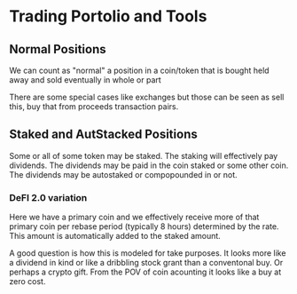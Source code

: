 # Trading Portolio and Tools
## Normal Positions
We can count as "normal" a position in a coin/token that is bought held away and sold eventually in whole or part

There are some special cases like exchanges but those can
be seen as sell this, buy that from proceeds transaction pairs.

## Staked and AutStacked Positions
Some or all of some token may be staked.
The staking will effectively pay dividends. 
The dividends may be paid in the coin staked or some other coin.
The dividends may be autostaked or compopounded in or not.

### DeFI 2.0 variation
Here we have a primary coin and we effectively receive more of 
that primary coin per rebase period (typically 8 hours) determined by the rate.
This amount is automatically added to the staked amount.

A good question is how this is modeled for take purposes. It looks more like a dividend in kind or like
a dribbling stock grant than a conventonal buy.  Or perhaps a crypto gift. 
From the POV of coin acounting it looks like a buy at zero cost.

~~~ # TODO look up how such things are counted  ~~~







